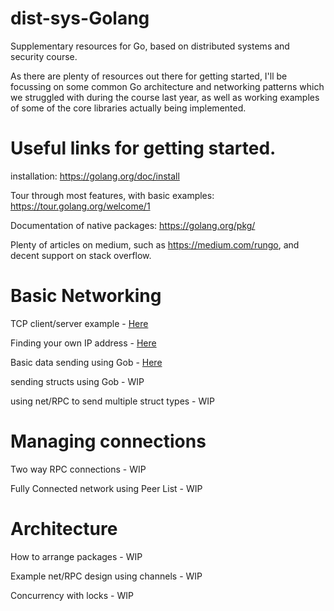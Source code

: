 # dist-sys-Golang
Supplementary resources for Go, based on distributed systems and security course.

As there are plenty of resources out there for getting started, I'll be focussing on some common Go architecture and networking patterns which we struggled with during the course last year, as well as working examples of some of the core libraries actually being implemented.


# Useful links for getting started.
installation: https://golang.org/doc/install

Tour through most features, with basic examples: https://tour.golang.org/welcome/1

Documentation of native packages: https://golang.org/pkg/

Plenty of articles on medium, such as https://medium.com/rungo, and decent support on stack overflow.

# Basic Networking

TCP client/server example - [Here](Networking/tcpintro)

Finding your own IP address - [Here](Networking/findip)

Basic data sending using Gob - [Here](Networking/basicgob)

sending structs using Gob - WIP

using net/RPC to send multiple struct types - WIP

# Managing connections
Two way RPC connections - WIP

Fully Connected network using Peer List - WIP

# Architecture

How to arrange packages - WIP

Example net/RPC design using channels - WIP

Concurrency with locks - WIP

